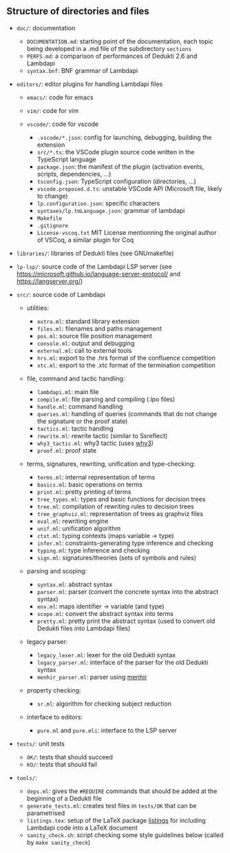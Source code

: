 Structure of directories and files
----------------------------------

* `doc/`: documentation

     - `DOCUMENTATION.md`: starting point of the documentation, each topic being developed in a .md file of the subdirectory `sections`
     - `PERFS.md`: a comparison of performances of Dedukti 2.6 and Lambdapi
     - `syntax.bnf`: BNF grammar of Lambdapi

* `editors/`: editor plugins for handling Lambdapi files

   + `emacs/`: code for emacs
   + `vim/`: code for vim
   + `vscode/`: code for vscode

     - `.vscode/*.json`: config for launching, debugging, building the extension
     - `src/*.ts`: the VSCode plugin source code written in the TypeScript language
     - `package.json`: the manifest of the plugin (activation events, scripts, dependencies, ...)
     - `tsconfig.json`: TypeScript configuration (directories, ...)
     - `vscode.proposed.d.ts`: unstable VSCode API (Microsoft file, likely to change)
     - `lp.configuration.json`: specific characters
     - `syntaxes/lp.tmLanguage.json`: grammar of lambdapi
     - `Makefile`
     - `.gitignore`
     - `License-vscoq.txt` MIT License mentionning the original author of VSCoq, a similar plugin for Coq

* `libraries/`: libraries of Dedukti files (see GNUmakefile)

* `lp-lsp/`: source code of the Lambdapi LSP server (see https://microsoft.github.io/language-server-protocol/ and https://langserver.org/)

* `src/`: source code of Lambdapi

   + utilities:

     - `extra.ml`: standard library extension
     - `files.ml`: filenames and paths management
     - `pos.ml`: source file position management
     - `console.ml`: output and debugging
     - `external.ml`: call to external tools
     - `hrs.ml`: export to the .hrs format of the confluence competition
     - `xtc.ml`: export to the .xtc format of the termination competition

   + file, command and tactic handling:

     - `lambdapi.ml`: main file
     - `compile.ml`: file parsing and compiling (.lpo files)
     - `handle.ml`: command handling
     - `queries.ml`: handling of queries (commands that do not change the signature or the proof state)
     - `tactics.ml`: tactic handling
     - `rewrite.ml`: rewrite tactic (similar to Ssreflect)
     - `why3_tactic.ml`: why3 tactic (uses [why3](http://why3.lri.fr/))
     - `proof.ml`: proof state

   + terms, signatures, rewriting, unification and type-checking:

     - `terms.ml`: internal representation of terms
     - `basics.ml`: basic operations on terms
     - `print.ml`: pretty printing of terms
     - `tree_types.ml`: types and basic functions for decision trees
     - `tree.ml`: compilation of rewriting rules to decision trees
     - `tree_graphviz.ml`: representation of trees as graphviz files
     - `eval.ml`: rewriting engine
     - `unif.ml`: unification algorithm
     - `ctxt.ml`: typing contexts (maps variable -> type)
     - `infer.ml`: constraints-generating type inference and checking
     - `typing.ml`: type inference and checking
     - `sign.ml`: signatures/theories (sets of symbols and rules)

   + parsing and scoping:

     - `syntax.ml`: abstract syntax
     - `parser.ml`: parser (convert the concrete syntax into the abstract syntax)
     - `env.ml`: maps identifier -> variable (and type)
     - `scope.ml`: convert the abstract syntax into terms
     - `pretty.ml`: pretty print the abstract syntax (used to convert old Dedukti files into Lambdapi files)

   + legacy parser:

     - `legacy_lexer.ml`: lexer for the old Dedukti syntax
     - `legacy_parser.ml`: interface of the parser for the old Dedukti syntax
     - `menhir_parser.ml`: parser using [menhir](http://gallium.inria.fr/~fpottier/menhir/)

   + property checking:

     - `sr.ml`: algorithm for checking subject reduction

   + interface to editors:

     - `pure.ml` and `pure.mli`: interface to the LSP server

* `tests/`: unit tests
   - `OK/`: tests that should succeed
   - `KO/`: tests that should fail

* `tools/`:
   - `deps.ml`: gives the `#REQUIRE` commands that should be added at the beginning of a Dedukti file
   - `generate_tests.ml`: creates test files in `tests/OK` that can be parametrised
   - `listings.tex`: setup of the LaTeX package [listings](https://www.ctan.org/pkg/listings) for including Lambdapi code into a LaTeX document
   - `sanity_check.sh`: script checking some style guidelines below (called by `make sanity_check`)
